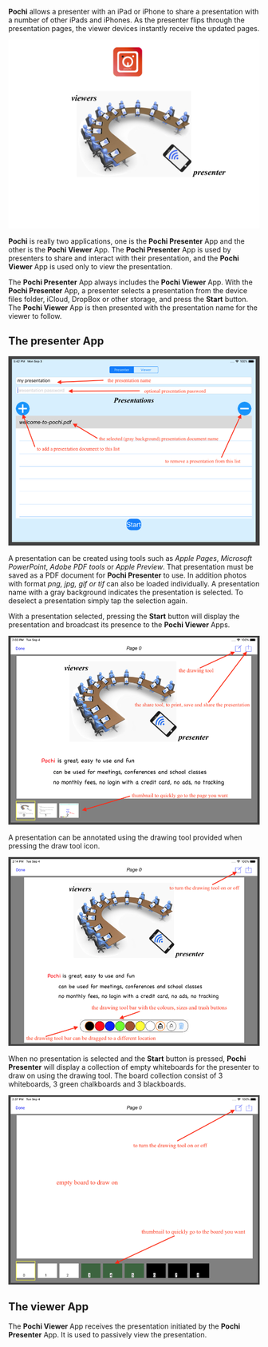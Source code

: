 
**Pochi** allows a presenter with an iPad or iPhone to share a presentation with a number of other iPads and iPhones. 
As the presenter flips through the presentation pages, the viewer devices instantly receive the updated pages.

![overview](images/overview.png)

**Pochi** is really two applications, one is the **Pochi Presenter** App and the other is the **Pochi Viewer** App.
The **Pochi Presenter** App is used by presenters to share and interact with their presentation, and 
the **Pochi Viewer** App is used only to view the presentation.

The **Pochi Presenter** App always includes the **Pochi Viewer** App. With the **Pochi Presenter** App, 
a presenter selects a presentation from the device files folder, iCloud, DropBox or other storage, 
and press the **Start** button. The **Pochi Viewer** App is then presented with the presentation 
name for the viewer to follow.

## The presenter App

![presenter](images/presenterpage1.png)

A presentation can be created using tools such as *Apple Pages*, *Microsoft PowerPoint*, 
*Adobe PDF tools* or *Apple Preview*.
That presentation must be saved as a PDF document for **Pochi Presenter** to use.
In addition photos with format *png, jpg, gif or tif* can also be loaded individually. 
A presentation name with a gray background indicates the presentation is selected. 
To deselect a presentation simply tap the selection again. 

With a presentation selected, pressing the **Start** button will display the presentation 
and broadcast its presence to the **Pochi Viewer** Apps. 

![presenter](images/presenterpage2.png)

A presentation can be annotated using the drawing tool provided when pressing the draw tool icon.

![presenter](images/presenterpage3.png)

When no presentation is selected and the **Start** button is pressed, **Pochi Presenter** will display a 
collection of empty whiteboards for the presenter to draw on using the drawing tool. The board collection 
consist of 3 whiteboards, 3 green chalkboards and 3 blackboards.

![presenter](images/presenterpage4.png)

## The viewer App

The **Pochi Viewer** App receives the presentation initiated by the **Pochi Presenter** App.
It is used to passively view the presentation.




 